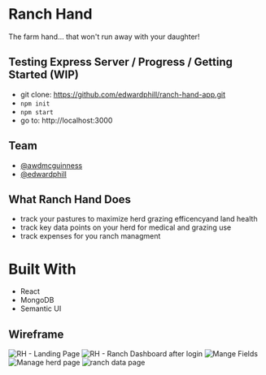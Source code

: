 # Ranch Hand

The farm hand... that won't run away with your daughter!

## Testing Express Server / Progress / Getting Started (WIP)

- git clone: https://github.com/edwardphill/ranch-hand-app.git
- `npm init`
- `npm start`
- go to: http://localhost:3000

## Team

- [@awdmcguinness](https://github.com/awdmcguinness)
- [@edwardphill](https://github.com/edwardphill)

## What Ranch Hand Does

- track your pastures to maximize herd grazing efficencyand land health
- track key data points on your herd for medical and grazing use
- track expenses for you ranch managment

# Built With

- React
- MongoDB
- Semantic UI

## Wireframe

![RH - Landing Page](https://user-images.githubusercontent.com/30938466/78270319-aa787380-74d8-11ea-8448-3ed869c41449.png)
![RH - Ranch Dashboard after login](https://user-images.githubusercontent.com/30938466/78270424-ce3bb980-74d8-11ea-818b-256ef553cee5.png)
![Mange Fields](https://user-images.githubusercontent.com/30938466/78270463-db58a880-74d8-11ea-9aed-84f009d5d8d5.png)
![Manage herd page](https://user-images.githubusercontent.com/30938466/78270560-f7f4e080-74d8-11ea-8e76-0e56397a01b0.png)
![ranch data page](https://user-images.githubusercontent.com/30938466/78270613-0cd17400-74d9-11ea-82db-88eb54e33f7b.png)
